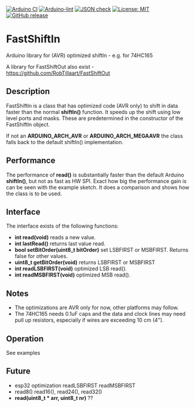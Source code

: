 
[![Arduino CI](https://github.com/RobTillaart/FastShiftIn/workflows/Arduino%20CI/badge.svg)](https://github.com/marketplace/actions/arduino_ci)
[![Arduino-lint](https://github.com/RobTillaart/FastShiftIn/actions/workflows/arduino-lint.yml/badge.svg)](https://github.com/RobTillaart/FastShiftIn/actions/workflows/arduino-lint.yml)
[![JSON check](https://github.com/RobTillaart/FastShiftIn/actions/workflows/jsoncheck.yml/badge.svg)](https://github.com/RobTillaart/FastShiftIn/actions/workflows/jsoncheck.yml)
[![License: MIT](https://img.shields.io/badge/license-MIT-green.svg)](https://github.com/RobTillaart/FastShiftIn/blob/master/LICENSE)
[![GitHub release](https://img.shields.io/github/release/RobTillaart/FastShiftIn.svg?maxAge=3600)](https://github.com/RobTillaart/FastShiftIn/releases)


# FastShiftIn

Arduino library for (AVR) optimized shiftIn - e.g. for 74HC165

A library for FastShiftOut also exist - https://github.com/RobTillaart/FastShiftOut


## Description

FastShiftIn is a class that has optimized code (AVR only) to shift in data faster 
than the normal **shiftIn()** function.
It speeds up the shift using low level ports and masks. These are predetermined
in the constructor of the FastShiftIn object.

If not an **ARDUINO_ARCH_AVR** or **ARDUINO_ARCH_MEGAAVR** the class falls back 
to the default shiftIn() implementation.


## Performance

The performance of **read()** is substantially faster than the default Arduino 
**shiftIn()**, but not as fast as HW SPI. 
Exact how big the performance gain is can be seen with the example sketch.
It does a comparison and shows how the class is to be used.


## Interface

The interface exists of the following functions:

- **int read(void)** reads a new value.
- **int lastRead()** returns last value read.
- **bool setBitOrder(uint8_t bitOrder)** set LSBFIRST or MSBFIRST. Returns false for other values.
- **uint8_t getBitOrder(void)** returns LSBFIRST or MSBFIRST
- **int readLSBFIRST(void)**  optimized LSB read().
- **int readMSBFIRST(void)**  optimized MSB read().


## Notes

- The optimizations are AVR only for now, other platforms may follow.
- The 74HC165 needs 0.1uF caps and the data and clock lines may need  
pull up resistors, especially if wires are exceeding 10 cm (4").


## Operation

See examples


## Future

- esp32 optimization readLSBFIRST readMSBFIRST
- read8() read16(), read24(), read32() 
- **read(uint8_t \* arr, uint8_t nr)** ??
